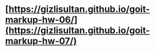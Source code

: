 # [https://gizlisultan.github.io/goit-markup-hw-06/](https://gizlisultan.github.io/goit-markup-hw-07/)
